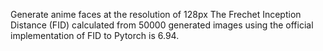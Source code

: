 Generate anime faces at the resolution of 128px
The Frechet Inception Distance (FID) calculated from 50000 generated images using the official implementation of FID to Pytorch is 6.94.
